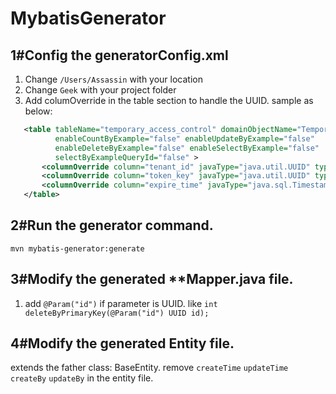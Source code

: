 # MybatisGenerator

## 1#Config the generatorConfig.xml

1. Change `/Users/Assassin` with your location
2. Change `Geek` with your project folder
3. Add columOverride in the table section to handle the UUID. sample as below:
 
```xml
   <table tableName="temporary_access_control" domainObjectName="TemporaryAccessControl"
          enableCountByExample="false" enableUpdateByExample="false"
          enableDeleteByExample="false" enableSelectByExample="false"
          selectByExampleQueryId="false" >
       <columnOverride column="tenant_id" javaType="java.util.UUID" typeHandler="UUIDTypeHandler" />
       <columnOverride column="token_key" javaType="java.util.UUID" typeHandler="UUIDTypeHandler" />
       <columnOverride column="expire_time" javaType="java.sql.Timestamp"/>
   </table>
```
## 2#Run the generator command.
 `mvn mybatis-generator:generate` 
## 3#Modify the generated **Mapper.java file.
1. add `@Param("id")` if parameter is UUID.  like
    `int deleteByPrimaryKey(@Param("id") UUID id);`

## 4#Modify the generated Entity file.
extends the father class: BaseEntity.
remove  `createTime` `updateTime`  `createBy` `updateBy` in the entity file.

